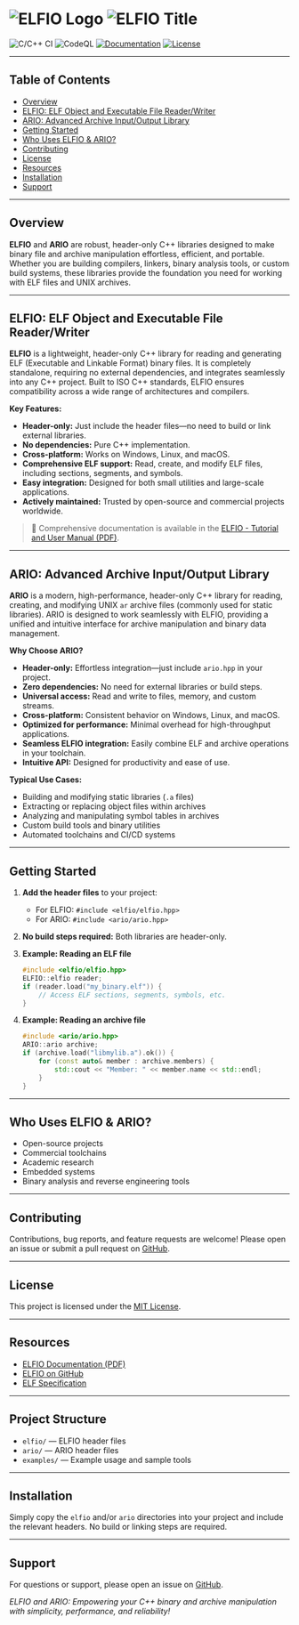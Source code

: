 <!--- # <img src="res/20231119165006-100.png" width="100"> ELFIO -->
# ![ELFIO Logo](doc/images/res/20231119165006-100.png "ELFIO") ![ELFIO Title](doc/images/res/title.png "ELFIO")

![C/C++ CI](https://github.com/serge1/ELFIO/workflows/C/C++%20CI/badge.svg)
![CodeQL](https://github.com/serge1/ELFIO/workflows/CodeQL/badge.svg)
[![Documentation](https://img.shields.io/badge/doc-download-brightgreen)](http://elfio.sourceforge.net/elfio.pdf)
[![License](https://img.shields.io/badge/License-MIT-brightgreen.svg)](https://github.com/serge1/ELFIO/blob/master/COPYING)

---

## Table of Contents

- [Overview](#overview)
- [ELFIO: ELF Object and Executable File Reader/Writer](#elfio-elf-object-and-executable-file-readerwriter)
- [ARIO: Advanced Archive Input/Output Library](#ario-advanced-archive-inputoutput-library)
- [Getting Started](#getting-started)
- [Who Uses ELFIO & ARIO?](#who-uses-elfio--ario)
- [Contributing](#contributing)
- [License](#license)
- [Resources](#resources)
- [Installation](#installation)
- [Support](#support)

---

## Overview

**ELFIO** and **ARIO** are robust, header-only C++ libraries designed to make binary file and archive manipulation effortless, efficient, and portable. Whether you are building compilers, linkers, binary analysis tools, or custom build systems, these libraries provide the foundation you need for working with ELF files and UNIX archives.

---

## ELFIO: ELF Object and Executable File Reader/Writer

**ELFIO** is a lightweight, header-only C++ library for reading and generating ELF (Executable and Linkable Format) binary files. It is completely standalone, requiring no external dependencies, and integrates seamlessly into any C++ project. Built to ISO C++ standards, ELFIO ensures compatibility across a wide range of architectures and compilers.

**Key Features:**

- **Header-only:** Just include the header files—no need to build or link external libraries.
- **No dependencies:** Pure C++ implementation.
- **Cross-platform:** Works on Windows, Linux, and macOS.
- **Comprehensive ELF support:** Read, create, and modify ELF files, including sections, segments, and symbols.
- **Easy integration:** Designed for both small utilities and large-scale applications.
- **Actively maintained:** Trusted by open-source and commercial projects worldwide.

> 📖 Comprehensive documentation is available in the [ELFIO - Tutorial and User Manual (PDF)](http://elfio.sourceforge.net/elfio.pdf).

---

## ARIO: Advanced Archive Input/Output Library

**ARIO** is a modern, high-performance, header-only C++ library for reading, creating, and modifying UNIX `ar` archive files (commonly used for static libraries). ARIO is designed to work seamlessly with ELFIO, providing a unified and intuitive interface for archive manipulation and binary data management.

**Why Choose ARIO?**

- **Header-only:** Effortless integration—just include `ario.hpp` in your project.
- **Zero dependencies:** No need for external libraries or build steps.
- **Universal access:** Read and write to files, memory, and custom streams.
- **Cross-platform:** Consistent behavior on Windows, Linux, and macOS.
- **Optimized for performance:** Minimal overhead for high-throughput applications.
- **Seamless ELFIO integration:** Easily combine ELF and archive operations in your toolchain.
- **Intuitive API:** Designed for productivity and ease of use.

**Typical Use Cases:**

- Building and modifying static libraries (`.a` files)
- Extracting or replacing object files within archives
- Analyzing and manipulating symbol tables in archives
- Custom build tools and binary utilities
- Automated toolchains and CI/CD systems

---

## Getting Started

1. **Add the header files** to your project:
   - For ELFIO: `#include <elfio/elfio.hpp>`
   - For ARIO: `#include <ario/ario.hpp>`

2. **No build steps required:** Both libraries are header-only.

3. **Example: Reading an ELF file**

   ```cpp
   #include <elfio/elfio.hpp>
   ELFIO::elfio reader;
   if (reader.load("my_binary.elf")) {
       // Access ELF sections, segments, symbols, etc.
   }
   ```

4. **Example: Reading an archive file**

   ```cpp
   #include <ario/ario.hpp>
   ARIO::ario archive;
   if (archive.load("libmylib.a").ok()) {
       for (const auto& member : archive.members) {
           std::cout << "Member: " << member.name << std::endl;
       }
   }
   ```

---

## Who Uses ELFIO & ARIO?

- Open-source projects
- Commercial toolchains
- Academic research
- Embedded systems
- Binary analysis and reverse engineering tools

---

## Contributing

Contributions, bug reports, and feature requests are welcome! Please open an issue or submit a pull request on [GitHub](https://github.com/serge1/ELFIO).

---

## License

This project is licensed under the [MIT License](https://github.com/serge1/ELFIO/blob/main/LICENSE.txt).

---

## Resources

- [ELFIO Documentation (PDF)](http://elfio.sourceforge.net/elfio.pdf)
- [ELFIO on GitHub](https://github.com/serge1/ELFIO)
- [ELF Specification](https://refspecs.linuxbase.org/elf/elf.pdf)

---

## Project Structure

- `elfio/` — ELFIO header files
- `ario/` — ARIO header files
- `examples/` — Example usage and sample tools

---

## Installation

Simply copy the `elfio` and/or `ario` directories into your project and include the relevant headers. No build or linking steps are required.

---

## Support

For questions or support, please open an issue on [GitHub](https://github.com/serge1/ELFIO/issues).

*ELFIO and ARIO: Empowering your C++ binary and archive manipulation with simplicity, performance, and reliability!*
